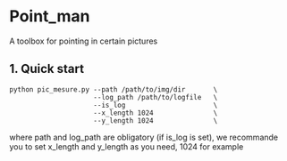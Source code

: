 # Point_man
A toolbox for pointing in certain pictures
## 1. Quick start
    python pic_mesure.py --path /path/to/img/dir       \
                         --log_path /path/to/logfile   \
                         --is_log                      \
                         --x_length 1024               \
                         --y_length 1024               \
where path and log_path are obligatory (if is_log is set), we recommande you to set x_length and y_length as you need, 1024 for example
